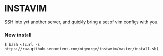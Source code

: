 # INSTAVIM

SSH into yet another server, and quickly bring a set of vim configs with you.

### New install

```
$ bash <(curl -s https://raw.githubusercontent.com/migeorge/instavim/master/install.sh)
```
